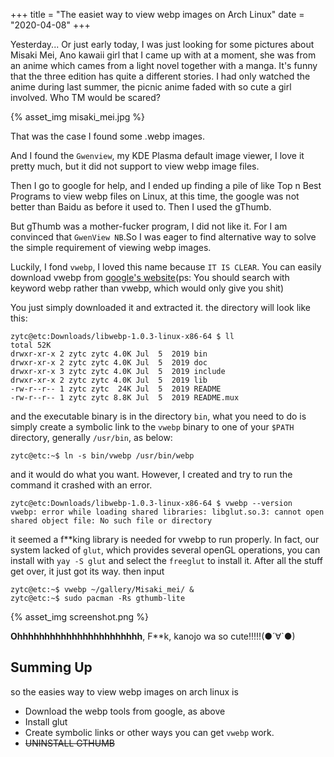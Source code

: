 +++
title = "The easiet way to view webp images on Arch Linux"
date = "2020-04-08"
+++



Yesterday... Or just early today, I was just looking for some pictures about Misaki Mei, Ano kawaii girl that I came up with at a moment, she was from an anime which cames from a light novel together with a manga. It's funny that the three edition has quite a different stories. I had only watched the anime during last summer, the picnic anime faded with so cute a girl involved. Who TM would be scared?

{% asset_img misaki_mei.jpg %}

That was the case I found some .webp images.

And I found the `Gwenview`, my KDE Plasma default image viewer, I love it pretty much, but it did not support to view webp image files.

Then I go to google for help, and I ended up finding a pile of like Top n Best Programs to view webp files on Linux, at this time, the google was not better than Baidu as before it used to. Then I used the gThumb.

But gThumb was a mother-fucker program, I did not like it. For I am convinced that `GwenView NB`.So I was eager to find alternative way to solve the simple requirement of viewing webp images.

Luckily, I fond `vwebp`, I loved this name because `IT IS CLEAR`. You can easily download vwebp from [google's website](https://developers.google.com/speed/webp/download)(ps: You should search with keyword webp rather than vwebp, which would only give you shit)

You just simply downloaded it and extracted it. the directory will look like this:
```shell
zytc@etc:Downloads/libwebp-1.0.3-linux-x86-64 $ ll  
total 52K
drwxr-xr-x 2 zytc zytc 4.0K Jul  5  2019 bin
drwxr-xr-x 2 zytc zytc 4.0K Jul  5  2019 doc
drwxr-xr-x 3 zytc zytc 4.0K Jul  5  2019 include
drwxr-xr-x 2 zytc zytc 4.0K Jul  5  2019 lib
-rw-r--r-- 1 zytc zytc  24K Jul  5  2019 README
-rw-r--r-- 1 zytc zytc 8.8K Jul  5  2019 README.mux
```


and the executable binary is in the directory `bin`, what you need to do is simply create a symbolic link to the `vwebp` binary to one of your `$PATH `directory, generally `/usr/bin`, as below:




```shell
zytc@etc:~$ ln -s bin/vwebp /usr/bin/webp
```

and it would do what you want. However, I created and try to run the command it crashed with an error.


```shell
zytc@etc:Downloads/libwebp-1.0.3-linux-x86-64 $ vwebp --version
vwebp: error while loading shared libraries: libglut.so.3: cannot open shared object file: No such file or directory
```

it seemed a f**king library is needed for vwebp to run properly. In fact, our system lacked of `glut`, which provides several openGL operations, you can install with `yay -S glut` and select the `freeglut` to install it. After all the stuff get over, it just got its way. then input 
```shell
zytc@etc:~$ vwebp ~/gallery/Misaki_mei/ &
zytc@etc:~$ sudo pacman -Rs gthumb-lite
```


{% asset_img screenshot.png %}

**Ohhhhhhhhhhhhhhhhhhhhhhh**, F**k, kanojo wa so cute!!!!!(●´∀`●)

## Summing Up

so the easies way to view webp images on arch linux is
- Download the webp tools from google, as above
- Install glut
- Create symbolic links or other ways you can get `vwebp` work.
- ~~UNINSTALL GTHUMB~~
